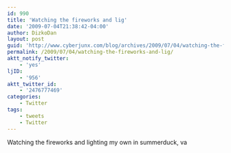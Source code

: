 ```yaml
---
id: 990
title: 'Watching the fireworks and lig'
date: '2009-07-04T21:38:42-04:00'
author: DizkoDan
layout: post
guid: 'http://www.cyberjunx.com/blog/archives/2009/07/04/watching-the-fireworks-and-lig/'
permalink: /2009/07/04/watching-the-fireworks-and-lig/
aktt_notify_twitter:
    - 'yes'
ljID:
    - '956'
aktt_twitter_id:
    - '2476777469'
categories:
    - Twitter
tags:
    - tweets
    - Twitter
---
```


Watching the fireworks and lighting my own in summerduck, va